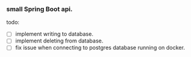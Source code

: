 ### small Spring Boot api.


todo: 
- [ ] implement writing to database.
- [ ] implement deleting from database.
- [ ] fix issue when connecting to postgres database running on docker.